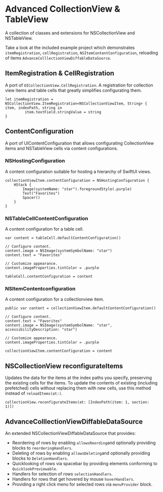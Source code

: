 # Advanced CollectionView & TableView

A collection of classes and extensions for NSCollectionView and NSTableView.

Take a look at the included example project which demonstrates `itemRegistration`, `cellRegistration`, `NSItemContentConfiguration`, reloading of items `AdvanceColllectionViewDiffableDataSource`.

## ItemRegistration & CellRegistration
A port of `UICollectionView.CellRegistration`. A registration for collection view items and table cells that greatly simplifies  configurating them.     
```
let itemRegistration = NSCollectionView.ItemRegistration<NSCollectionViewItem, String> { item, indexPath, string in
         item.textField.stringValue = string
}
```

## ContentConfiguration
A port of UIContentConfiguration that allows configurating CollectionView items and NSTableView cells via content configurations.

### NSHostingConfiguration
A content configuration suitable for hosting a hierarchy of SwiftUI views.
```
collectionViewItem.contentConfiguration = NSHostingConfiguration {
    HStack {
        Image(systemName: "star").foregroundStyle(.purple)
        Text("Favorites")
        Spacer()
    }
}
```
### NSTableCellContentConfiguration
A content configuration for a table cell.
 ```
 var content = tableCell.defaultContentConfiguration()

 // Configure content.
 content.image = NSImage(systemSymbolName: "star")
 content.text = "Favorites"

 // Customize appearance.
 content.imageProperties.tintColor = .purple

 tableCell.contentConfiguration = content
 ```
 
 ### NSItemContentconfiguration
A content configuration for a collectionview item.
 ```
 public var content = collectionViewItem.defaultContentConfiguration()

 // Configure content.
 content.text = "Favorites"
 content.image = NSImage(systemSymbolName: "star", accessibilityDescription: "star")

 // Customize appearance.
 content.imageProperties.tintColor = .purple

 collectionViewItem.contentConfiguration = content
 ```

## NSCollectionView reconfigurateItems
Updates the data for the items at the index paths you specify, preserving the existing cells for the items.
To update the contents of existing (including prefetched) cells without replacing them with new cells, use this method instead of `reloadItems(at:)`.
```
collectionView.reconfigurateItems(at: [IndexPath(item: 1, section: 1)])
```

## AdvanceColllectionViewDiffableDataSource
An extended NSCollectionViewDiffableDataSource that provides:

 - Reordering of rows by enabling `allowsReording`and optionally providing blocks to `reorderingHandlers`.
 - Deleting of rows by enabling `allowsDeleting`and optionally providing blocks to `DeletionHandlers`.
 - Quicklooking of rows via spacebar by providing elements conforming to `QuicklookPreviewable`.
 - Handlers for selection of rows `selectionHandlers`.
 - Handlers for rows that get hovered by mouse `hoverHandlers`.
 - Providing a right click menu for selected rows via `menuProvider` block.
